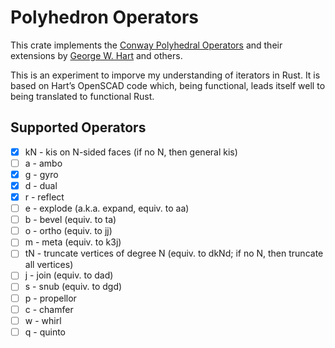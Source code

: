 # Polyhedron Operators

This crate implements the [Conway Polyhedral
Operators](http://en.wikipedia.org/wiki/Conway_polyhedron_notation)
and their extensions by [George W. Hart](http://www.georgehart.com/)
and others.

This is an experiment to imporve my understanding of iterators
in Rust. It is based on Hart’s OpenSCAD code which, being
functional, leads itself well to being translated to functional Rust.

## Supported Operators

- [x] kN - kis on N-sided faces (if no N, then general kis)
- [ ] a - ambo
- [x] g - gyro
- [x] d - dual
- [x] r - reflect
- [ ] e - explode (a.k.a. expand, equiv. to aa)
- [ ] b - bevel (equiv. to ta)
- [ ] o - ortho (equiv. to jj)
- [ ] m - meta (equiv. to k3j)
- [ ] tN - truncate vertices of degree N (equiv. to dkNd; if no N, then truncate all vertices)
- [ ] j - join (equiv. to dad)
- [ ] s - snub (equiv. to dgd)
- [ ] p - propellor
- [ ] c - chamfer
- [ ] w - whirl
- [ ] q - quinto
